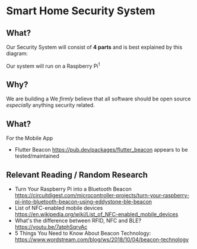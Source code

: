 # Smart Home Security System



## What?

Our Security System will consist of **4 parts**
and is best explained by this diagram:




Our system will run on a Raspberry Pi<sup>1</sup>



## Why?

We are building a 
We _firmly_ believe that all software should be open source 
_especially_ anything security related.


## What?


For the Mobile App

+ Flutter Beacon https://pub.dev/packages/flutter_beacon 
appears to be tested/maintained


## Relevant Reading / Random Research

+ Turn Your Raspberry Pi into a Bluetooth Beacon
https://circuitdigest.com/microcontroller-projects/turn-your-raspberry-pi-into-bluetooth-beacon-using-eddystone-ble-beacon
+ List of NFC-enabled mobile devices
https://en.wikipedia.org/wiki/List_of_NFC-enabled_mobile_devices
+ What's the difference between RFID, NFC and BLE?
https://youtu.be/7atphSqrvAc
+ 5 Things You Need to Know About Beacon Technology:
https://www.wordstream.com/blog/ws/2018/10/04/beacon-technology